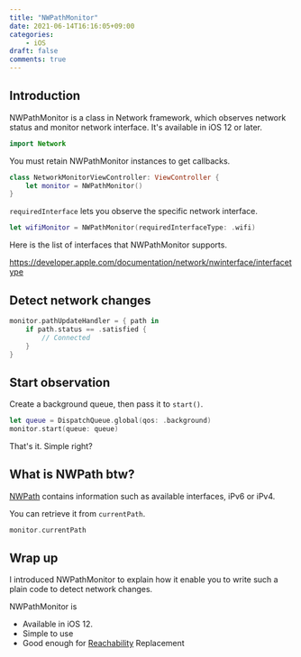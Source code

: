 ```yaml
---
title: "NWPathMonitor"
date: 2021-06-14T16:16:05+09:00
categories:
    - iOS
draft: false
comments: true
---
```


## Introduction

NWPathMonitor is a class in Network framework, which observes network status and monitor network interface.
It's available in iOS 12 or later.

```swift
import Network
```

You must retain NWPathMonitor instances to get callbacks.

```swift
class NetworkMonitorViewController: ViewController {
    let monitor = NWPathMonitor()
}
```

`requiredInterface` lets you observe the specific network interface.

```swift
let wifiMonitor = NWPathMonitor(requiredInterfaceType: .wifi)
```

Here is the list of interfaces that NWPathMonitor supports.

https://developer.apple.com/documentation/network/nwinterface/interfacetype

## Detect network changes

```swift
monitor.pathUpdateHandler = { path in
    if path.status == .satisfied {
        // Connected
    }
}
```

## Start observation

Create a background queue, then pass it to `start()`.

```swift
let queue = DispatchQueue.global(qos: .background)
monitor.start(queue: queue)
```

That's it. Simple right?

## What is NWPath btw?

[NWPath](https://developer.apple.com/documentation/network/nwpath) contains information such as available interfaces, iPv6 or iPv4.

You can retrieve it from `currentPath`.
```swift
monitor.currentPath
```

## Wrap up

I introduced NWPathMonitor to explain how it enable you to write such a plain code to detect network changes.

NWPathMonitor is
- Available in iOS 12.
- Simple to use
- Good enough for [Reachability](https://developer.apple.com/library/archive/samplecode/Reachability/Introduction/Intro.html) Replacement
